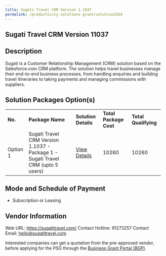 ```yaml
---
title: Sugati Travel CRM Version 1.1037
permalink: /productivity-solutions-grant/solution2564
---
```


## Sugati Travel CRM Version 11037

## Description

Sugati is a Customer Relationship Management (CRM) solution based on the Salesforce.com CRM platform. The solution helps travel businesses manage their end-to-end business processes, from handling enquiries and building travel itineraries to taking payments and managing commissions with suppliers.

## Solution Packages Option(s)

<table>
<tr>
<td><b>No.</b></td>
<td><b>Package Name</b></td>
<td><b>Solution Details</b></td>
<td><b>Total Package Cost</b></td>
<td><b>Total Qualifying</b></td>
</tr>
<tr>
<td>Option 1</td>
<td>Sugati Travel CRM Version 1.1037 - Package 1 - Sugati Travel CRM (upto 5 users)</td>
<td><a href='https://www.gobusiness.gov.sg/images/psg/Sugati_Travel_20200841_Desensitised_Annex_3_Part_1.pdf'>View Details</a></td>
<td>10260</td>
<td>10260</td>
</tr>
</table>

## Mode and Schedule of Payment

 - Subscription or Leasing

## Vendor Information

 Web URL: https://sugatitravel.com/ 
Contact Hotline: 91273257 
Contact Email: hello@sugatitravel.com 


Interested companies can get a quotation from the pre-approved vendor, before applying for the PSG through the <a href='https://www.businessgrants.gov.sg/'>Business Grant Portal (BGP)</a>.
